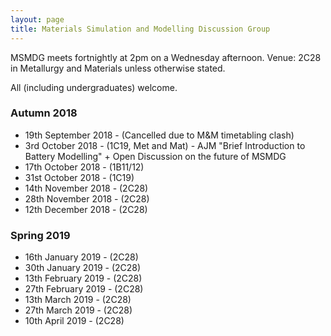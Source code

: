 ```yaml
---
layout: page
title: Materials Simulation and Modelling Discussion Group
---
```


MSMDG meets fortnightly at 2pm on a Wednesday afternoon. Venue: 2C28 in Metallurgy and Materials unless otherwise stated.

All (including undergraduates) welcome.

### Autumn 2018
* 19th September 2018 - (Cancelled due to M&M timetabling clash)
* 3rd October 2018 - (1C19, Met and Mat) - AJM "Brief Introduction to Battery Modelling" + Open Discussion on the future of MSMDG
* 17th October 2018 - (1B11/12)
* 31st October 2018 - (1C19)
* 14th November 2018 - (2C28)
* 28th November 2018 - (2C28)
* 12th December 2018 - (2C28)

### Spring 2019

* 16th January 2019 - (2C28)
* 30th January 2019 - (2C28)
* 13th February 2019 - (2C28)
* 27th February 2019 - (2C28)
* 13th March 2019 - (2C28)
* 27th March 2019 - (2C28)
* 10th April 2019 - (2C28)
